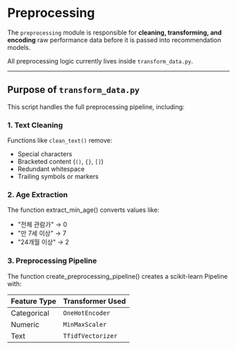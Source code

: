 # Preprocessing

The `preprocessing` module is responsible for **cleaning, 
transforming, and encoding** raw performance data 
before it is passed into recommendation models.  

All preprocessing logic currently lives inside `transform_data.py`.

---

## Purpose of `transform_data.py`

This script handles the full preprocessing pipeline, including:

### 1. Text Cleaning
Functions like `clean_text()` remove:
- Special characters
- Bracketed content (`()`, `{}`, `[]`)
- Redundant whitespace
- Trailing symbols or markers

### 2. Age Extraction
The function extract_min_age() converts values like:
- "전체 관람가" → 0
- "만 7세 이상" → 7
- "24개월 이상" → 2

### 3. Preprocessing Pipeline
The function create_preprocessing_pipeline() creates a scikit-learn Pipeline with:

| Feature Type   | Transformer Used   |
|----------------|--------------------|
| Categorical    | `OneHotEncoder`    |
| Numeric        | `MinMaxScaler`     | 
| Text           | `TfidfVectorizer`  |
